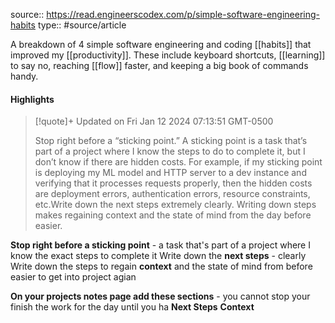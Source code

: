source:: https://read.engineerscodex.com/p/simple-software-engineering-habits
type:: #source/article

A breakdown of 4 simple software engineering and coding [[habits]] that improved my [[productivity]]. These include keyboard shortcuts, [[learning]] to say no, reaching [[flow]] faster, and keeping a big book of commands handy.

#### Highlights

> [!quote]+ Updated on Fri Jan 12 2024 07:13:51 GMT-0500
>
> Stop right before a “sticking point.” A sticking point is a task that’s part of a project where I know the steps to do to complete it, but I don’t know if there are hidden costs. For example, if my sticking point is deploying my ML model and HTTP server to a dev instance and verifying that it processes requests properly, then the hidden costs are deployment errors, authentication errors, resource constraints, etc.Write down the next steps extremely clearly. Writing down steps makes regaining context and the state of mind from the day before easier.

**Stop right before a sticking point** - a task that's part of a project where I know the exact steps to complete it
Write down the **next steps** - clearly
Write down the steps to regain **context** and the state of mind from before easier to get into project agian

**On your projects notes page add these sections** - you cannot stop your finish the work for the day until you ha
**Next Steps**
**Context**